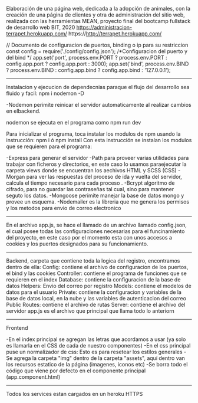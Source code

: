 Elaboración de una página web, dedicada a la adopción de animales, con la creación de una página de clientes y otra de administración del sitio web, realizada con las herramientas MEAN, proyecto final del bootcamp fullstack de desarrollo web BIT, 2020
https://administracion-terrapet.herokuapp.com/
https://http://terrapet.herokuapp.com/


// Documento de configuracion de puertos, binding o ip para su restriccion
const config = require('./config/config.json');
/*Configuracion del puerto y del bind */
app.set('port', process.env.PORT ? process.env.PORT : config.app.port ? config.app.port : 3000);
app.set('bind', process.env.BIND ? process.env.BIND : config.app.bind ? config.app.bind : '127.0.0.1');


**************
Instalacion y ejecucion de dependecnias paraque el flujo del desarrollo sea fluido y facil:
npm i nodemon -D

-Nodemon perimite reinicar el servidor automaticamente al realizar cambios en elbackend.

nodemon se ejecuta en el programa como npm run dev

Para inicializar el programa, toca instalar los modulos de npm usando la instrucción:
npm i ó npm install
Con esta instrucción se instalan los modulos que se requieren para el programa:

-Express para generar el servidor
-Path para proveer varias utilidades para trabajar con ficheros y directorios, en este caso lo usamos paraejecutar la carpeta views donde se encuentran los aechivos HTML y SCSS (CSS)
-Morgan para ver las respuestas del proceso de ida y vuelta del servidor, calcula el tiempo necesario para cada proceso .
-Bcrypt algoritmo de cifrado, para no guardar las contraseñas tal cual, sino para mantener seguto los datos.
-Mongoose perimite manejar la base de datos mongo y provee un esquema.
-Nodemailer es la libreria que me genera los permisos y los metodos para envio de correo electronico

*******************
En el archivo app.js, se hace el llamado de un archivo llamado config.json, el cual posee todas las configuraciones necesarias para el funcinamiento del proyecto, en este caso por el momento esta con unos accesos a cookies y los puertos designados para su funcionamiento.

*******************
Backend, carpeta que contiene toda la logica del registro, encontramos dentro de ella:
Config: contiene el archivo de configuracion de los puertos, el bind y las cookies
Controller: contiene el programa de funciones que se requieren en el index
Database: contiene la configuracion de la base de datos
Helpers: Envio del correo por registro
Models: contiene el modelos de datos para el usuario
Private: contiene la configuracion y variables de la base de datos local, en la nube y las variables de autenticacion del correo
Public
Routes: contiene el archivo de rutas
Server: contiene el archivo del servidor
app.js es el archivo que principal que llama todo lo anteriorn

***************************

Frontend

-En el index principal se agregan las letras que acordamos a usar (ya solo es llamarla en el CSS de cada de nuestro componentes)
-En el css principal puse un normalizador de css: Esto es para resetear los estilos generales
-Se agrega la carpeta "img" dentro de la carpeta "assets", aquí dentro van los recursos estatico de la página (imagenes, iconos etc)
-Se borra todo el código que viene por defecto en el componente principal (app.component.html)

***
Todos los services estan cargados en un heroku HTTPS
